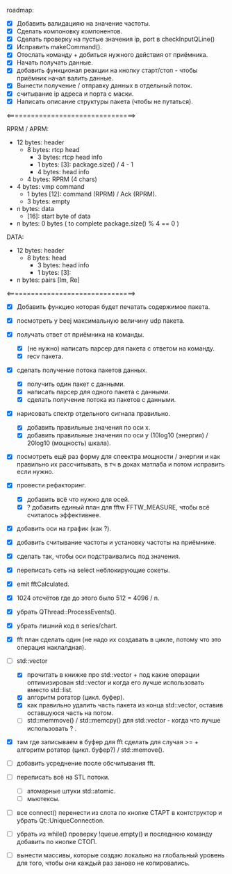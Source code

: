 roadmap:
- [x] Добавить валидацияю на значение частоты.
- [x] Сделать компоновку компонентов.
- [x] Сделать проверку на пустые значения ip, port в checkInputQLine()
- [x] Исправить makeCommand().
- [x] Отослать команду + добиться нужного действия от приёмника.
- [x] Начать получать данные.
- [x] добавить функционал реакции на кнопку старт/стоп - чтобы приёмник начал валить данные.
- [x] Вынести получение / отправку данных в отдельный поток.
- [x] считывание ip адреса и порта с маски.
- [x] Написать описание структуры пакета (чтобы не путаться).

<================================>

RPRM / APRM:

- 12 bytes: header
	- 8 bytes: rtcp head
		- 3 bytes: rtcp head info
		- 1 bytes: [3]: package.size() / 4 - 1 
		- 4 bytes: head info
	- 4 bytes: RPRM (4 chars)
- 4 bytes: vmp command
	- 1 bytes [12]: command (RPRM) / Ack (RPRM).
	- 3 bytes: empty
- n bytes: data
	- [16]:  start byte of data
- n bytes: 0 bytes ( to complete package.size() % 4 == 0 )

DATA:

- 12 bytes: header
	- 8 bytes: head
		- 3 bytes: head info
		- 1 bytes: [3]:
- n bytes: pairs [Im, Re]
	
<================================>

- [x] Добавить функцию которая будет печатать содержимое пакета.
- [x] посмотреть у beej максимальную величину udp пакета.
- [x] получать ответ от приёмника на команды.
	- [x] (не нужно) написать парсер для пакета с ответом на команду.
	- [x] recv пакета.
- [x] сделать получение потока пакетов данных. 
	- [x] получить один пакет с данными.
	- [x] написать парсер для одного пакета с данными.
	- [x] сделать получение потока из пакетов с данными.
- [x] нарисовать спектр отдельного сигнала правильно.
	- [x] добавить правильные значения по оси x.
	- [x] добавить правильные значения по оси y (10log10 (энергия) / 20log10 (мощность) шкала).
- [x] посмотреть ещё раз форму для спеектра мощности / энергии и как правильно их рассчитывать, в тч в доках матлаба и потом исправить если нужно.
- [x] провести рефакторинг.
	- [x] добавить всё что нужно для осей.
	- [x] ? добавить единый план для fftw FFTW_MEASURE, чтобы всё считалось эффективнее.
- [x] добавить оси на график (как ?). 
- [x] добавить считывание частоты и установку частоты на приёмнике.
- [x] сделать так, чтобы оси подстраивались под значения.
- [x] переписать сеть на select неблокирующие сокеты.
- [x] emit fftCalculated.
- [x] 1024 отсчётов где до этого было 512 = 4096 / n.
- [x] убрать QThread::ProcessEvents().
- [x] убрать лишний код в series/chart.
- [x] fft план сделать один (не надо их создавать в цикле, потому что это операция наклалдная).

- [ ] std::vector
	- [x] прочитать в книжке про std::vector + под какие операции оптимизирован std::vector и когда его лучше использовать вместо std::list.
	- [x] алгоритм ротатор (цикл. буфер).
	- [x] как правильно удалить часть пакета из конца std::vector, оставив оставшуюся часть на потом.
	- [ ] std::memmove() / std::memcpy() для std::vector - когда что лучше использовать ? .
- [x] там где записываем в буфер для fft сделать для случая >= + алгоритм ротатор (цикл. буфер?) / std::memove().
- [ ] добавить усреднение после обсчитывания fft.
- [ ] переписать всё на STL потоки.
	- [ ] атомарные штуки std::atomic.
	- [ ] мьютексы.
- [ ] все connect() перенести из слота по кнопке СТАРТ в контструктор и убрать Qt::UniqueConnection.
- [ ] убрать из while() проверку  !queue.empty() и последнюю команду добавить по кнопке СТОП.
- [ ] вынести массивы, которые создаю локально на глобальный уровень для того, чтобы  они каждый раз заново не копировались.
